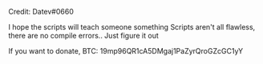 Credit: Datev#0660

I hope the scripts will teach someone something
Scripts aren't all flawless, there are no compile errors.. Just figure it out

If you want to donate, BTC: 19mp96QR1cA5DMgaj1PaZyrQroGZcGC1yY
